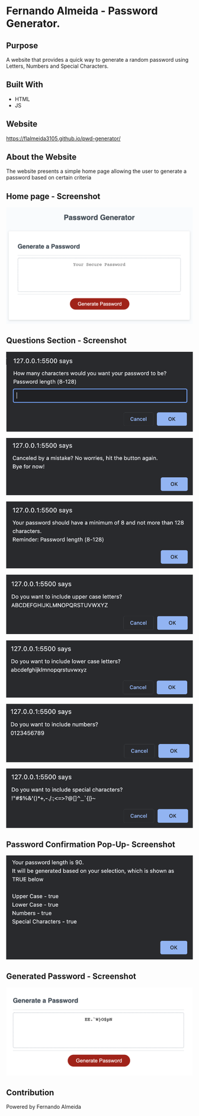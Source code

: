 # Fernando Almeida - Password Generator.

## Purpose
A website that provides a quick way to generate a random password using Letters, Numbers and Special Characters.

## Built With
* HTML
* JS

## Website
https://flalmeida3105.github.io/pwd-generator/

## About the Website
The website presents a simple home page allowing the user to generate a password based on certain criteria

## Home page - Screenshot
![Home Page Screenshot](assets/screenshots/home-page.png)

## Questions Section - Screenshot
![Question 1 - Screenshot](assets/screenshots/question1.png)

![Question 1 - Cancelled Screenshot](assets/screenshots/question1-canceled.png)

![Question 1 - Reminder Screenshot](assets/screenshots/question1-reminder.png)

![Question 2 - Screenshot](assets/screenshots/question2.png)

![Question 3 - Screenshot](assets/screenshots/question3.png)

![Question 4 - Screenshot](assets/screenshots/question4.png)

![Question 5 - Screenshot](assets/screenshots/question5.png)

## Password Confirmation Pop-Up- Screenshot
![Password Confirmation Pop-Up - Screenshot](assets/screenshots/password-confirmation.png)

## Generated Password - Screenshot
![Generated Password - Screenshot](assets/screenshots/generated-password.png)

## Contribution
Powered by Fernando Almeida